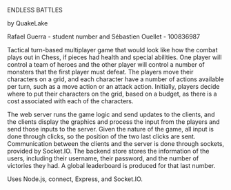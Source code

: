 ENDLESS BATTLES

by QuakeLake

Rafael Guerra - student number
and
Sébastien Ouellet - 100836987

Tactical turn-based multiplayer game that would look like how the combat plays out in Chess, if pieces had health and special abilities.
One player will control a team of heroes and the other player will control a number of monsters that the first player must defeat. The players move their characters on a grid, and each character have a number of actions available per turn, such as a move action or an attack action. Initially, players decide where to put their characters on the grid, based on a budget, as there is a cost associated with each of the characters.

The web server runs the game logic and send updates to the clients, and the clients display the graphics and process the input from the players and send those inputs to the server. Given the nature of the game, all input is done through clicks, so the position of the two last clicks are sent. Communication between the clients and the server is done through sockets, provided by Socket.IO. The backend store stores the information of the users, including their username, their password, and the number of victories they had. A global leaderboard is produced for that last number.

Uses Node.js, connect, Express, and Socket.IO.
